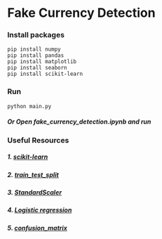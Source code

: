 # Fake Currency Detection


### Install packages
```
pip install numpy
pip install pandas
pip install matplotlib
pip install seaborn
pip install scikit-learn
```

### Run
```
python main.py
```
##### Or Open *fake_currency_detection.ipynb* and run

### Useful Resources
##### 1. [scikit-learn](https://scikit-learn.org/stable/)
##### 2. [train_test_split](https://scikit-learn.org/stable/modules/generated/sklearn.model_selection.train_test_split.html)
##### 3. [StandardScaler](https://scikit-learn.org/stable/modules/generated/sklearn.preprocessing.StandardScaler.html)
##### 4. [Logistic regression](https://en.wikipedia.org/wiki/Logistic_regression)
##### 5. [confusion_matrix](https://scikit-learn.org/stable/modules/generated/sklearn.metrics.plot_confusion_matrix.html)